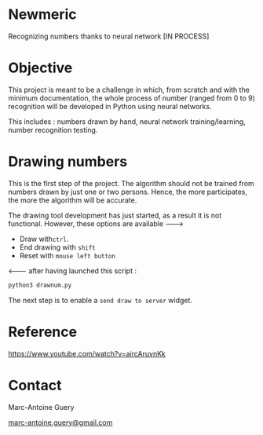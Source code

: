 # Newmeric
Recognizing numbers thanks to neural network [IN PROCESS]

# Objective

This project is meant to be a challenge in which, from scratch and with the minimum documentation, the whole process of number (ranged from 0 to 9) recognition will be developed in Python using neural networks.

This includes : numbers drawn by hand, neural network training/learning, number recognition testing.

# Drawing numbers

This is the first step of the project. The algorithm should not be trained from numbers drawn by just one or two persons. Hence, the more participates, the more the algorithm will be accurate.

The drawing tool development has just started, as a result it is not functional. However, these options are available --->

- Draw with`ctrl`.
- End drawing with `shift`
- Reset with `mouse left button`

<--- after having launched this script :

```bash
python3 drawnum.py
```

The next step is to enable a `send draw to server` widget.

# Reference

https://www.youtube.com/watch?v=aircAruvnKk

# Contact

Marc-Antoine Guery

marc-antoine.guery@gmail.com